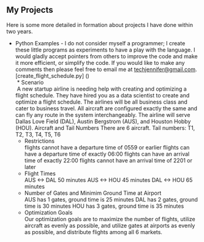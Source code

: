 ## My Projects
  
Here is some more detailed in formation about projects I have done within two years.

* Python Examples - I do not consider myself a programmer; I create these little programs as experiments to have a play with the language. I would gladly accept pointers from others to improve the code and make it more efficient, or simplify the code. If you would like to make any comments then please feel free to email me at techjennifer@gmail.com.
[create_flight_schedule.py] () <br>
  * Scenario <br>
  A new startup airline is needing help with creating and optimizing a flight schedule. They have hired you as a
  data scientist to create and optimize a flight schedule. The airlines will be all business class and cater to
  business travel. All aircraft are configured exactly the same and can fly any route in the system interchangeably.
  The airline will serve Dallas Love Field (DAL), Austin Bergstrom (AUS), and Houston Hobby (HOU). 
  Aircraft and Tail Numbers
  There are 6 aircraft. Tail numbers: T1, T2, T3, T4, T5, T6
  * Restrictions <br>
  flights cannot have a departure time of 0559 or earlier
  flights can have a departure time of exactly 06:00
  flights can have an arrival time of exactly 22:00
  flights cannot have an arrival time of 2201 or later
  * Flight Times <br>
  AUS <-> DAL 50 minutes
  AUS <-> HOU 45 minutes
  DAL <-> HOU 65 minutes
  * Number of Gates and Minimim Ground Time at Airport <br>
  AUS has 1 gates, ground time is 25 minutes 
  DAL has 2 gates, ground time is 30 minutes
  HOU has 3 gates, ground time is 35 minutes
  * Optimization Goals <br>
  Our optimization goals are to maximize the number of flights, utilize aircraft as evenly as possible, 
  and utilize gates at airports as evenly as possible, and distribute flights among all 6 markets.
